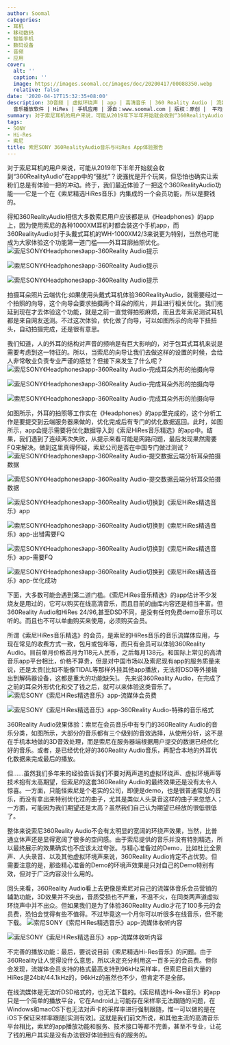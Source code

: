 ```yaml
---
author: Soomal
categories:
- 耳机
- 移动数码
- 智能手机
- 数码设备
- 音频
- 应用
cover:
  alt: ''
  caption: ''
  image: https://images.soomal.cc/images/doc/20200417/00088350.webp
  relative: false
date: '2020-04-17T15:32:35+08:00'
description: 3D音频 | 虚拟环绕声 | app | 高清音乐 | 360 Reality Audio | 流媒体 | 索尼精选Hi-Res音乐 |
  音乐播放软件 | HiRes | 手机应用 | 源自：www.soomal.com | 版权：原创 |  平均/总评分：09.80/98
summary: 对于索尼耳机的用户来说，可能从2019年下半年开始就会收到“360RealityAudio”在app中的“骚扰”？说骚扰是开个玩笑，但恐怕也确实让索粉们总是有体验一把的冲动。终于，我们最近体验了一把这个360RealityAudio功能――它是一个在《索尼精选HiRes音乐》内集成的一个会员功能，所以是要钱的。
tags:
- SONY
- Hi-Res
- 索尼
title: 索尼SONY 360RealityAudio音乐与HiRes App体验报告
---
```


对于索尼耳机的用户来说，可能从2019年下半年开始就会收到“360RealityAudio”在app中的“骚扰”？说骚扰是开个玩笑，但恐怕也确实让索粉们总是有体验一把的冲动。终于，我们最近体验了一把这个360RealityAudio功能――它是一个在《索尼精选HiRes音乐》内集成的一个会员功能，所以是要钱的。

得知360RealityAudio相信大多数索尼用户应该都是从《Headphones》的app上，因为使用索尼的各种1000XM耳机时都会装这个手机app，而360RealityAudio对于头戴式耳机的WH-1000XM2/3来说更为特别，当然也可能成为大家体验这个功能第一道门槛――外耳耳廓拍照优化。
![索尼SONY《Headphones》app-360Reality Audio提示](https://images.soomal.cc/images/doc/20200417/00088334_01.webp)




![索尼SONY《Headphones》app-360Reality Audio提示](https://images.soomal.cc/images/doc/20200417/00088335_01.webp)




![索尼SONY《Headphones》app-360Reality Audio提示](https://images.soomal.cc/images/doc/20200417/00088336_01.webp)




拍摄耳朵照片云端优化:如果使用头戴式耳机体验360RealityAudio，就需要经过一个拍照的向导，这个向导会要求拍摄两个耳朵的照片，并且进行相关优化。我们拖延到现在才去体验这个功能，就是之前一直觉得拍照麻烦，而且去年索尼测试耳机都是来自网友送测。不过这次体验，优化做了向导，可以如图所示的向导下扭扭头，自动拍摄完成，还是很有意思。

我们知道，人的外耳的结构对声音的频响是有巨大影响的，对于包耳式耳机来说是需要考虑到这一特征的。所以，当索尼的向导让我们去做这样的设置的时候，会给人非常敬业负责专业严谨的感觉？但接下来发生了什么呢？
![索尼SONY《Headphones》app-360Reality Audio-完成耳朵外形的拍摄向导](https://images.soomal.cc/images/doc/20200417/00088337_01.webp)




![索尼SONY《Headphones》app-360Reality Audio-完成耳朵外形的拍摄向导](https://images.soomal.cc/images/doc/20200417/00088338_01.webp)




![索尼SONY《Headphones》app-360Reality Audio-完成耳朵外形的拍摄向导](https://images.soomal.cc/images/doc/20200417/00088339_01.webp)




如图所示，外耳的拍照等工作实在《Headphones》的app里完成的，这个分析工作是要提交到云端服务器来做的，优化完成后有专门的优化数据返回。此时，如图所示，app会提示需要将优化数据导入到《索尼HiRes音乐精选》的app中。结果，我们遇到了连续两次失败，从提示来看可能是网路问题，最后发现果然需要FQ来解决。做到这里真得怀疑，索尼公司是否在中国专门做过测试？
![索尼SONY《Headphones》app-360Reality Audio-提交数据云端分析耳朵拍摄数据](https://images.soomal.cc/images/doc/20200417/00088340_01.webp)




![索尼SONY《Headphones》app-360Reality Audio-提交数据云端分析耳朵拍摄数据](https://images.soomal.cc/images/doc/20200417/00088341_01.webp)




![索尼SONY《Headphones》app-360Reality Audio切换到《索尼HiRes精选音乐》app](https://images.soomal.cc/images/doc/20200417/00088342_01.webp)




![索尼SONY《Headphones》app-360Reality Audio切换到《索尼HiRes精选音乐》app-出错需要FQ](https://images.soomal.cc/images/doc/20200417/00088343_01.webp)




![索尼SONY《Headphones》app-360Reality Audio切换到《索尼HiRes精选音乐》app-需要FQ](https://images.soomal.cc/images/doc/20200417/00088344_01.webp)




![索尼SONY《Headphones》app-360Reality Audio切换到《索尼HiRes精选音乐》app-优化成功](https://images.soomal.cc/images/doc/20200417/00088345_01.webp)




下面，大多数可能会遇到第二道门槛。《索尼HiRes音乐精选》的app估计不少发烧友是用过的，它可以购买在线高清音乐，而且目前的曲库内容还是相当丰富。但360Reality Audio和HiRes 24/96,甚至DSD不同，是没有任何免费demo音乐可以听的。而且也不可以单曲购买来使用，必须购买会员。

所谓《索尼HiRes音乐精选》的会员，是索尼的HiRes音乐的音乐流媒体应用，与现在常见的收费方式一致，包月或包年等，而只有会员可以体验360Reality Audio。目前单月价格首月为118元人民币，之后每月138元。和国际上常见的高清音乐app平台相比，价格不算贵，但是对中国市场以及索尼现有app的服务质量来说，还是太贵[比如不能像TIDAL等那样外挂其他app播放，无法将DSD等外接输出到解码器设备，这都是重大的功能缺失]。
先来说360Reality Audio，在完成了之前的耳朵外形优化和交了钱之后，就可以来体验这类音乐了。
![索尼SONY《索尼HiRes精选音乐》app-流媒体会员费](https://images.soomal.cc/images/doc/20200417/00088349_01.webp)




![索尼SONY《索尼HiRes精选音乐》app-360Reality Audio-特殊的音乐格式](https://images.soomal.cc/images/doc/20200417/00088346_01.webp)




360Reality Audio效果体验：索尼在会员音乐中有专门的360Reality Audio的音乐分类，如图所示，大部分的音乐都有三个级别的音效选择，从使用分析，这不是在手机本地做的3D音效处理，而是索尼在服务器端根据用户提交的数据已经优化好的音乐。或者，是已经优化好的360Reality Audio音乐，再配合本地的外耳优化数据来完成最后的播放。

但……虽然我们多年来的经验告诉我们不要对两声道的虚拟环绕声、虚拟环境声等技术抱有太高期望，但索尼的这套360Reality Audio的最终效果还是没有太令人惊喜。一方面，只能怪索尼是个老实的公司，即便是demo，也是很普通常见的音乐，而没有拿出来特别优化过的曲子，尤其是类似人头录音这样的曲子来忽悠人；一方面，可能因为我们期望还是太高？虽然我们自己认为期望已经放的很低很低了。

整体来说索尼360Reality Audio不会有太明显的宽阔的环绕声效果，当然，比普通立体声还是显得宽阔了很多的空间感。由于索尼提供的音乐并没有特别精选，所以最终展示的效果确实也不应该太过夸张。与精心准备过的Demo，比如杜比全景声、人头录音、以及其他虚拟环境声来说，360Reality Audio肯定不占优势。但需要注意的是，那些精心准备的Demo的环境声效果是只对自己的Demo特别有效，但对于广泛内容没什么用的。

回头来看，360Reality Audio看上去更像是索尼对自己的流媒体音乐会员营销的辅助功能，3D效果并不突出，音质受损也不严重，不温不火，在同类两声道虚拟环绕声中并不出众。但如果我们是为了体验360Reality Audio才花了100多元的会员费，恐怕会觉得有些不值得。不过毕竟这一个月你可以听很多在线音乐，但不能下载。
![索尼SONY《索尼HiRes精选音乐》app-流媒体收听内容](https://images.soomal.cc/images/doc/20200417/00088347_01.webp)




![索尼SONY《索尼HiRes精选音乐》app-流媒体收听内容](https://images.soomal.cc/images/doc/20200417/00088348_01.webp)




不完善的播放功能：最后，要说说目前《索尼精选Hi-Res音乐》的问题。由于360Reality让人觉得没什么意思，所以决定充分利用这一百多元的会员费。但你会发现，流媒体会员支持的格式最高支持到96kHz采样率，但索尼目前大量的HiRes是24bit/44.1kHz的，96kHz的虽然也不少，但肯定不是全部。

在线流媒体是无法听DSD格式的，也无法下载的。《索尼精选Hi-Res音乐》的app只是一个简单的播放平台，它在Android上可能存在采样率无法跟随的问题，在Windows和macOS下也无法对声卡的采样率进行强制跟随，惟一可以做的是在iOS下保证采样率跟随[实测有效]。这就是我们前文所说，和其他主流的高清音乐平台相比，索尼的app播放功能和服务、技术接口等都不完善，甚至不专业，让花了钱的用户其实是没有办法很好体验到应有的服务的。